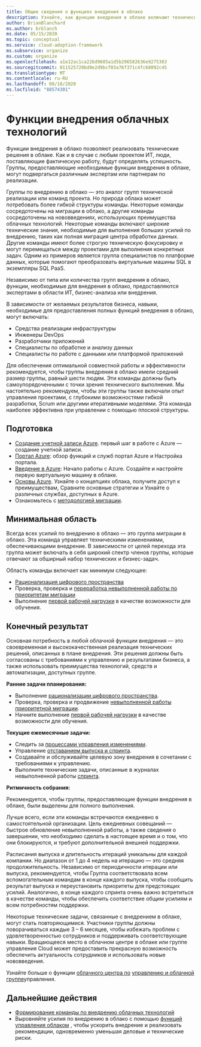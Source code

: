 ```yaml
---
title: Общие сведения о функциях внедрения в облако
description: Узнайте, как функции внедрения в облаке включают технические решения, чтобы вы могли подбирать свои команды соответствующим образом.
author: BrianBlanchard
ms.author: brblanch
ms.date: 05/15/2020
ms.topic: conceptual
ms.service: cloud-adoption-framework
ms.subservice: organize
ms.custom: organize
ms.openlocfilehash: a1e12ac1ca226d9605a1d5b296582636e9275303
ms.sourcegitcommit: 011525720bd9e2d9bcf03a76f371c4fc68092c45
ms.translationtype: MT
ms.contentlocale: ru-RU
ms.lasthandoff: 08/18/2020
ms.locfileid: "88574301"
---
```

# <a name="cloud-adoption-functions"></a>Функции внедрения облачных технологий

Функции внедрения в облако позволяют реализовать технические решения в облаке. Как и в случае с любым проектом ИТ, люди, поставляющие фактическую работу, будут определять успешность. Группы, предоставляющие необходимые функции внедрения в облаке, могут подвергаться различным экспертам или партнерам по реализации.

Группы по внедрению в облако — это аналог групп технической реализации или команд проекта. Но природа облака может потребовать более гибкой структуры команды. Некоторые команды сосредоточены на миграции в облако, а другие команды сосредоточены на нововведениях, использующих преимущества облачных технологий. Некоторые команды включают широкие технические знания, необходимые для выполнения больших усилий по внедрению, таких как полная миграция центра обработки данных. Другие команды имеют более строгую техническую фокусировку и могут перемещаться между проектами для выполнения конкретных задач. Одним из примеров является группа специалистов по платформе данных, которые помогают преобразовать виртуальные машины SQL в экземпляры SQL PaaS.

Независимо от типа или количества групп внедрения в облако, функции, необходимые для внедрения в облако, предоставляются экспертами в области ИТ, бизнес-анализа или внедрения.

В зависимости от желаемых результатов бизнеса, навыки, необходимые для предоставления полных функций внедрения в облако, могут включать:

- Средства реализации инфраструктуры
- Инженеры DevOps
- Разработчики приложений
- Специалисты по обработке и анализу данных
- Специалисты по работе с данными или платформой приложений

Для обеспечения оптимальной совместной работы и эффективности рекомендуется, чтобы группы внедрения в облако имели средний размер группы, равный шести людям. Эти команды должны быть самоупорядоченными с точки зрения технического выполнения. Мы настоятельно рекомендуем, чтобы эти группы также включали опыт управления проектами, с глубокими возможностями гибкой разработки, Scrum или другими итеративными моделями. Эта команда наиболее эффективна при управлении с помощью плоской структуры.

## <a name="preparation"></a>Подготовка

- [Создание учетной записи Azure](/learn/modules/create-an-azure-account). первый шаг в работе с Azure — создание учетной записи.
- [Портал Azure](/learn/modules/tour-azure-portal): обзор функций и служб портал Azure и Настройка портала.
- [Введение в Azure](/learn/modules/welcome-to-azure): Начало работы с Azure. Создайте и настройте первую виртуальную машину в облаке.
- [Основы Azure](/learn/paths/azure-for-the-data-engineer). Узнайте о концепциях облака, получите доступ к преимуществам, Сравните основные стратегии и Узнайте о различных службах, доступных в Azure.
- Ознакомьтесь с [методологией миграции](../migrate/index.md).

## <a name="minimum-scope"></a>Минимальная область

Всегда всех усилий по внедрению в облако — это группа миграции в облако. Эта команда управляет техническими изменениями, обеспечивающими внедрение. В зависимости от целей перехода эта группа может включать в себя широкий спектр членов группы, которые отвечают за обширный набор технических и бизнес-задач.

Область команды включает как минимум следующее:

- [Рационализация цифрового пространства](../digital-estate/index.md)
- Проверка, проверка и [переработка невыполненной работы по приоритетам миграции](../migrate/migration-considerations/assess/release-iteration-backlog.md)
- Выполнение [первой рабочей нагрузки](../digital-estate/rationalize.md#select-the-first-workload) в качестве возможности для обучения.

## <a name="deliverable"></a>Конечный результат

Основная потребность в любой облачной функции внедрения — это своевременная и высококачественная реализация технических решений, описанных в плане внедрения. Эти решения должны быть согласованы с требованиями к управлению и результатами бизнеса, а также использовать преимущества технологий, средств и автоматизации, доступных группе.

**Ранние задачи планирования:**

- Выполнение [рационализации цифрового пространства](../digital-estate/index.md).
- Проверка, проверка и продвижение [невыполненной работы приоритетной миграции](../migrate/migration-considerations/assess/release-iteration-backlog.md).
- Начните выполнение [первой рабочей нагрузки](../digital-estate/rationalize.md#select-the-first-workload) в качестве возможности для обучения.

**Текущие ежемесячные задачи:**

- Следить за [процессами управления изменениями](../migrate/migration-considerations/prerequisites/technical-complexity.md).
- Управление [отставанием выпуска и спринта](../migrate/migration-considerations/assess/release-iteration-backlog.md).
- Создавайте и обслуживайте целевую зону внедрения в сочетании с требованиями к управлению.
- Выполните технические задачи, описанные в журналах невыполненной работы [спринта](../migrate/migration-considerations/assess/release-iteration-backlog.md).

**Ритмичность собрания:**

Рекомендуется, чтобы группы, предоставляющие функции внедрения в облаке, были выделены для полного выполнения.

Лучше всего, если эти команды встречаются ежедневно в самостоятельной организации. Цель ежедневных совещаний — быстрое обновление невыполненной работы, а также сведения о завершении, что необходимо сделать в настоящее время и о том, что они блокируются, и требуют дополнительной внешней поддержки.

Расписания выпуска и длительность итераций уникальны для каждой компании. Но диапазон от 1 до 4 недель на итерацию — это средняя продолжительность. Независимо от периодичности итерации или выпуска, рекомендуется, чтобы Группа соответствовала всем вспомогательным командам в конце каждого выпуска, чтобы сообщить результат выпуска и переустановить приоритеты для предстоящих усилий. Аналогично, в конце каждого спринта очень важно встретиться в качестве команды, чтобы обеспечить соответствие общим усилиям и всем потребностям поддержки.

Некоторые технические задачи, связанные с внедрением в облаке, могут стать повторяющимися. Участники группы должны поворачиваться каждые 3 &ndash; 6 месяцев, чтобы избежать проблем с удовлетворенностью сотрудников и поддерживать соответствующие навыки. Вращающееся место в облачном центре в облаке или группе управления Cloud может предоставить прекрасную возможность обеспечить актуальность сотрудников и использовать новые нововведения.

Узнайте больше о функции [облачного центра по](./cloud-center-of-excellence.md) [управлению и облачной группе](./cloud-governance.md)управления.

## <a name="next-steps"></a>Дальнейшие действия

- [Формирование команды по внедрению облачных технологий](../get-started/team/cloud-adoption.md)
- Выровняйте усилия по внедрению в облако с помощью [функций управления облаком](./cloud-governance.md) , чтобы ускорить внедрение и реализовать рекомендации, одновременно уменьшая деловые и технические риски.
